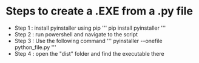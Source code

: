 # Steps to create a .EXE from a .py file

-   Step 1 : install pyinstaller using pip
    '''
    pip install pyinstaller
    '''
-   Step 2 : run powershell and navigate to the script
-   Step 3 : Use the following command
    '''
    pyinstaller --onefile python_file.py
    '''
-   Step 4 : open the "dist" folder and find the executable there